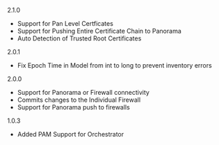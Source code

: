 2.1.0
* Support for Pan Level Certficates
* Support for Pushing Entire Certificate Chain to Panorama
* Auto Detection of Trusted Root Certificates

2.0.1
* Fix Epoch Time in Model from int to long to prevent inventory errors

2.0.0
* Support for Panorama or Firewall connectivity
* Commits changes to the Individual Firewall
* Support for Panorama push to firewalls

1.0.3
* Added PAM Support for Orchestrator
